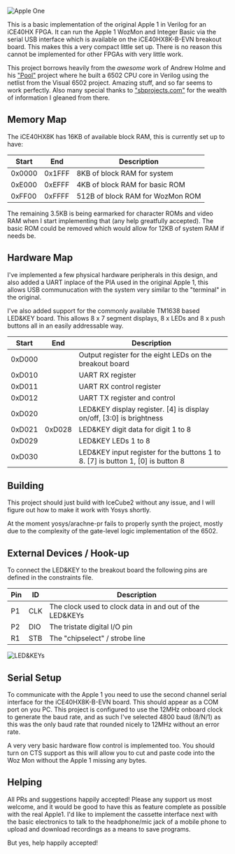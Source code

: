 ![Apple One](https://github.com/alangarf/apple-one/raw/master/media/apple-logo.png)

This is a basic implementation of the original Apple 1 in Verilog for an iCE40HX FPGA. It can run the Apple 1 WozMon and Integer Basic via the serial USB interface which is available on the iCE40HX8K-B-EVN breakout board. This makes this a very compact little set up. There is no reason this cannot be implemented for other FPGAs with very little work.

This project borrows heavily from the *awesome* work of Andrew Holme and his ["Pool"](http://www.aholme.co.uk/6502/Main.htm) project where he built a 6502 CPU core in Verilog using the netlist from the Visual 6502 project. Amazing stuff, and so far seems to work perfectly. Also many special thanks to ["sbprojects.com"](https://www.sbprojects.com/projects/apple1/index.php) for the wealth of information I gleaned from there.

 ## Memory Map
 
The iCE40HX8K has 16KB of available block RAM, this is currently set up to have:

 Start | End | Description
 ----- | --- | -----------
 0x0000 | 0x1FFF | 8KB of block RAM for system
 0xE000 | 0xEFFF | 4KB of block RAM for basic ROM
 0xFF00 | 0xFFFF | 512B of block RAM for WozMon ROM

The remaining 3.5KB is being earmarked for character ROMs and video RAM when I start implementing that (any help greatfully accepted). The basic ROM could be removed which would allow for 12KB of system RAM if needs be.
 
## Hardware Map

I've implemented a few physical hardware peripherals in this design, and also added a UART inplace of the PIA used in the original Apple 1, this allows USB communucation with the system very similar to the "terminal" in the original.

I've also added support for the commonly available TM1638 based LED&KEY board. This allows 8 x 7 segment displays, 8 x LEDs and 8 x push buttons all in an easily addressable way.

 Start | End | Description
 ----- | --- | -----------
 0xD000 | | Output register for the eight LEDs on the breakout board
 0xD010 | | UART RX register
 0xD011 | | UART RX control register
 0xD012 | | UART TX register and control
 0xD020 | | LED&KEY display register. [4] is display on/off, [3:0] is brightness
 0xD021 | 0xD028 | LED&KEY digit data for digit 1 to 8
 0xD029 | | LED&KEY LEDs 1 to 8
 0xD030 | | LED&KEY input register for the buttons 1 to 8. [7] is button 1, [0] is button 8
 
 ## Building
 
 This project should just build with IceCube2 without any issue, and I will figure out how to make it work with Yosys shortly.
 
 At the moment yosys/arachne-pr fails to properly synth the project, mostly due to the complexity of the gate-level logic implementation of the 6502.
 
 ## External Devices / Hook-up
 
 To connect the LED&KEY to the breakout board the following pins are defined in the constraints file.
 
 Pin | ID | Description
 --- | -- | -----------
 P1  | CLK | The clock used to clock data in and out of the LED&KEYs
 P2  | DIO | The tristate digital I/O pin
 R1  | STB | The "chipselect" / strobe line
 
![LED&KEYs](https://github.com/alangarf/apple-one/raw/master/media/ledandkeys_sml.jpg)
 
 ## Serial Setup
 
 To communicate with the Apple 1 you need to use the second channel serial interface for the iCE40HX8K-B-EVN board. This should appear as a COM port on you PC. This project is configured to use the 12MHz onboard clock to generate the baud rate, and as such I've selected 4800 baud (8/N/1) as this was the only baud rate that rounded nicely to 12MHz without an error rate.
 
 A very very basic hardware flow control is implemented too. You should turn on CTS support as this will allow you to cut and paste code into the Woz Mon without the Apple 1 missing any bytes.
 
 ## Helping
 
 All PRs and suggestions happily accepted! Please any support us most welcome, and it would be good to have this as feature complete as possible with the real Apple1. I'd like to implement the cassette interface next with the basic electronics to talk to the headphone/mic jack of a mobile phone to upload and download recordings as a means to save programs.
 
 But yes, help happily accepted!
